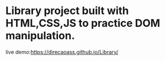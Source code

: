 # Library project built with HTML,CSS,JS to practice DOM manipulation.
live demo:https://direcaoass.github.io/Library/

